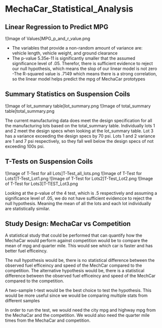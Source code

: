 # MechaCar_Statistical_Analysis

## Linear Regression to Predict MPG

![Image of Values]MPG_p_and_r_value.png
- The variables that provide a non-random amount of variance are: vehicle length, vehicle weight, and ground clearance
- The p-value 5.35e-11 is significantly smaller that the assumed significance level of .05. Therefor, there is sufficient evidence to reject our null hypothesis, which means the slop of our linear model is not zero 
-The R-squared value is .7149 which means there is a strong correlation, so the linear model helps predict the mpg of MechaCar prototypes

## Summary Statistics on Suspension Coils

![Image of lot_summary table]lot_summary.png
![Image of total_summary table]total_summary.png

The current manufacturing data does meet the design specification for all the manufacturing lots based on the total_summary table. Individually lots 1 and 2 meet the design specs when looking at the lot_summary table. Lot 3 has a variance exceeding the design specs by 70 psi. Lots 1 and 2 variance are 1 and 7 psi respectively, so they fall well below the design specs of not exceeding 100s psi.

## T-Tests on Suspension Coils
![Image of T-Test for all Lots]T-Test_all_lots.png
![Image of T-Test for Lots1]T-Test_Lot1.png
![Image of T-Test for Lots2]T-Test_Lot2.png
![Image of T-Test for Lots3]T-TEST_Lot3.png

Looking at the p-value of the 4 test, which is .5 respectively and assuming a significance level of .05, we do not have sufficient evidencce to reject the null hypothesis. Meaning the mean of all the lots and each lot individually are statistically similar. 

## Study Design: MechaCar vs Competition

A statistical study that could be performed that can quantify how the MechaCar would perform against competition would be to compare the mean of mpg and quarter mile. This would see which car is faster and has better fuel efficeincy. 

The null hypothesis would be, there is no statistical difference between the observed fuel efficeincy and speed of the MechCar compared to the competition. The alternative hypothesis would be, there is a statistical difference between the observed fuel efficeincy and speed of the MechCar compared to the competition.

A two-sample t-test would be the best choice to test the hypothesis. This would be more useful since we would be comparing multiple stats from different samples

In order to run the test, we would need the city mpg and highway mpg from the MechaCar and the competition. We would also need the quarter mile times from the MechaCar and competition.